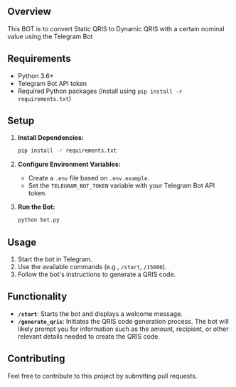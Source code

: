 
## Overview

This BOT is to convert Static QRIS to Dynamic QRIS with a certain nominal value using the Telegram Bot


## Requirements

*   Python 3.6+
*   Telegram Bot API token
*   Required Python packages (install using `pip install -r requirements.txt`)

## Setup

1.  **Install Dependencies:**

    ```bash
    pip install -r requirements.txt
    ```

2.  **Configure Environment Variables:**

    *   Create a `.env` file based on `.env.example`.
    *   Set the `TELEGRAM_BOT_TOKEN` variable with your Telegram Bot API token.

3.  **Run the Bot:**

    ```bash
    python bot.py
    ```

## Usage

1.  Start the bot in Telegram.
2.  Use the available commands (e.g., `/start`, `/15000`).
3.  Follow the bot's instructions to generate a QRIS code.

## Functionality

*   **`/start`**:  Starts the bot and displays a welcome message.
*   **`/generate_qris`**: Initiates the QRIS code generation process.  The bot will likely prompt you for information such as the amount, recipient, or other relevant details needed to create the QRIS code.

## Contributing

Feel free to contribute to this project by submitting pull requests.
